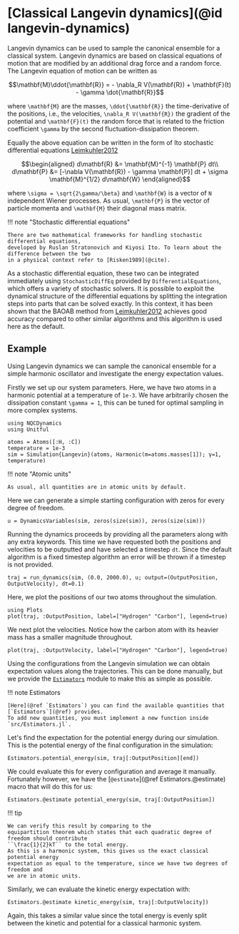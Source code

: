 # [Classical Langevin dynamics](@id langevin-dynamics)

Langevin dynamics can be used to sample the canonical ensemble for a classical system.
Langevin dynamics are based on classical equations of motion that are modified by
an additional drag force and a random force.
The Langevin equation of motion can be written as
```math
\mathbf{M}\ddot{\mathbf{R}} = - \nabla_R V(\mathbf{R}) + \mathbf{F}(t) - \gamma \dot{\mathbf{R}}
```
where ``\mathbf{M}`` are the masses, ``\ddot{\mathbf{R}}`` the time-derivative of the positions, 
i.e., the velocities, ``\nabla_R V(\mathbf{R})`` the gradient of the potential and ``\mathbf{F}(t)`` the random force
that is related to the friction coefficient ``\gamma`` by the second fluctuation-dissipation theorem.

Equally the above equation can be written in the form of Ito stochastic differential
equations [Leimkuhler2012](@cite)
```math
\begin{aligned}
d\mathbf{R} &= \mathbf{M}^{-1} \mathbf{P} dt\\
d\mathbf{P} &= [-\nabla V(\mathbf{R}) - \gamma \mathbf{P}] dt
+ \sigma \mathbf{M}^{1/2} d\mathbf{W}
\end{aligned}
```
where ``\sigma = \sqrt{2\gamma/\beta}`` and ``\mathbf{W}`` is a vector of ``N`` independent
Wiener processes.
As usual, ``\mathbf{P}`` is the vector of particle momenta and ``\mathbf{M}`` their diagonal mass matrix.

!!! note "Stochastic differential equations"

    There are two mathematical frameworks for handling stochastic differential equations,
    developed by Ruslan Stratonovich and Kiyosi Ito. To learn about the difference between the two
    in a physical context refer to [Risken1989](@cite).

As a stochastic differential equation, these two can be integrated immediately using
`StochasticDiffEq` provided by `DifferentialEquations`, which offers a variety of stochastic
solvers.
It is possible to exploit the dynamical structure of the differential equations
by splitting the integration steps into parts that can be solved exactly. In this context, 
it has been shown that the BAOAB method from [Leimkuhler2012](@cite) achieves good accuracy compared to other
similar algorithms and this algorithm is used here as the default.

## Example

Using Langevin dynamics we can sample the canonical ensemble for a simple harmonic
oscillator and investigate the energy expectation values.

Firstly we set up our system parameters. Here, we have two atoms in a harmonic
potential at a temperature of `1e-3`. We have arbitrarily chosen the dissipation constant
``\gamma = 1``, this can be tuned for optimal sampling in more complex systems. 
```@example langevin
using NQCDynamics
using Unitful

atoms = Atoms([:H, :C])
temperature = 1e-3
sim = Simulation{Langevin}(atoms, Harmonic(m=atoms.masses[1]); γ=1, temperature)
```

!!! note "Atomic units"

    As usual, all quantities are in atomic units by default.

Here we can generate a simple starting configuration with zeros for every degree of freedom.
```@example langevin
u = DynamicsVariables(sim, zeros(size(sim)), zeros(size(sim)))
```

Running the dynamics proceeds by providing all the parameters along with
any extra keywords. This time we have requested both the positions and velocities to be
outputted and have selected a timestep `dt`.
Since the default algorithm is a fixed timestep algorithm an error will be thrown if a
timestep is not provided.
```@example langevin
traj = run_dynamics(sim, (0.0, 2000.0), u; output=(OutputPosition, OutputVelocity), dt=0.1)
```

Here, we plot the positions of our two atoms throughout the simulation.
```@example langevin
using Plots
plot(traj, :OutputPosition, label=["Hydrogen" "Carbon"], legend=true)
```

We next plot the velocities. Notice how the carbon atom with its heavier mass has a smaller
magnitude throughout.
```@example langevin
plot(traj, :OutputVelocity, label=["Hydrogen" "Carbon"], legend=true)
```

Using the configurations from the Langevin simulation we can obtain expectation values along
the trajectories.
This can be done manually, but we provide the [`Estimators`](@ref) module to make this
as simple as possible.

!!! note Estimators

    [Here](@ref `Estimators`) you can find the available quantities that [`Estimators`](@ref) provides.
    To add new quantities, you must implement a new function inside `src/Estimators.jl`.

Let's find the expectation for the potential energy during our simulation.
This is the potential energy of the final configuration in the simulation:
```@repl langevin
Estimators.potential_energy(sim, traj[:OutputPosition][end])
```
We could evaluate this for every configuration and average it manually.
Fortunately however, we have the [`@estimate`](@ref Estimators.@estimate) macro that
will do this for us:
```@repl langevin
Estimators.@estimate potential_energy(sim, traj[:OutputPosition])
```

!!! tip

    We can verify this result by comparing to the
    equipartition theorem which states that each quadratic degree of freedom should contribute
    ``\frac{1}{2}kT`` to the total energy.
    As this is a harmonic system, this gives us the exact classical potential energy
    expectation as equal to the temperature, since we have two degrees of freedom and
    we are in atomic units.

Similarly, we can evaluate the kinetic energy expectation with:
```@repl langevin
Estimators.@estimate kinetic_energy(sim, traj[:OutputVelocity])
```
Again, this takes a similar value since the total energy is evenly split between the kinetic
and potential for a classical harmonic system.
